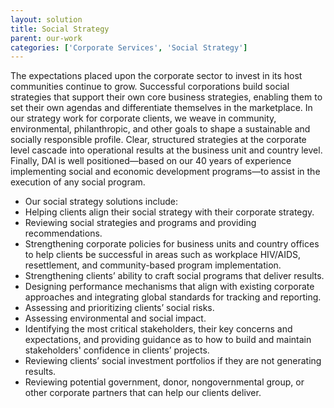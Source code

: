 ```yaml
---
layout: solution
title: Social Strategy
parent: our-work
categories: ['Corporate Services', 'Social Strategy']
---
```


The expectations placed upon the corporate sector to invest in its host communities continue to grow. Successful corporations build social strategies that support their own core business strategies, enabling them to set their own agendas and differentiate themselves in the marketplace. In our strategy work for corporate clients, we weave in community, environmental, philanthropic, and other goals to shape a sustainable and socially responsible profile. Clear, structured strategies at the corporate level cascade into operational results at the business unit and country level. Finally, DAI is well positioned—based on our 40 years of experience implementing social and economic development programs—to assist in the execution of any social program.

* Our social strategy solutions include:
* Helping clients align their social strategy with their corporate strategy.
* Reviewing social strategies and programs and providing recommendations.
* Strengthening corporate policies for business units and country offices to help clients be successful in areas such as workplace HIV/AIDS, resettlement, and community-based program implementation.
* Strengthening clients’ ability to craft social programs that deliver results.
* Designing performance mechanisms that align with existing corporate approaches and integrating global standards for tracking and reporting.
* Assessing and prioritizing clients’ social risks.
* Assessing environmental and social impact.
* Identifying the most critical stakeholders, their key concerns and expectations, and providing guidance as to how to build and maintain stakeholders' confidence in clients’ projects.
* Reviewing clients’ social investment portfolios if they are not generating results.
* Reviewing potential government, donor, nongovernmental group, or other corporate partners that can help our clients deliver.
